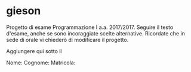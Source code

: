 # gieson
Progetto di esame Programmazione I a.a. 2017/2017.
Seguire il testo d'esame, anche se sono incoraggiate scelte alternative.
Ricordate che in sede di orale vi chiederò di modificare il progetto.


Aggiungere qui sotto il 

Nome:
Cognome:
Matricola:
